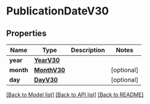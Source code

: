 # PublicationDateV30

## Properties
Name | Type | Description | Notes
------------ | ------------- | ------------- | -------------
**year** | [**YearV30**](YearV30.md) |  | 
**month** | [**MonthV30**](MonthV30.md) |  | [optional] 
**day** | [**DayV30**](DayV30.md) |  | [optional] 

[[Back to Model list]](../README.md#documentation-for-models) [[Back to API list]](../README.md#documentation-for-api-endpoints) [[Back to README]](../README.md)

